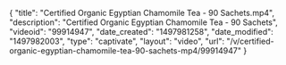 {
    "title": "Certified Organic Egyptian Chamomile Tea - 90 Sachets.mp4",
    "description": "Certified Organic Egyptian Chamomile Tea - 90 Sachets",
    "videoid": "99914947",
    "date_created": "1497981258",
    "date_modified": "1497982003",
    "type": "captivate",
    "layout": "video",
    "url": "\/v\/certified-organic-egyptian-chamomile-tea-90-sachets-mp4\/99914947"
}